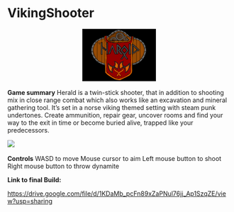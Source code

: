 # VikingShooter
<p align="center" width="100%">
    <img width="33%" src="https://github.com/krissen95/VikingShooter/blob/master/Herald.png">
</p>


**Game summary**
Herald is a twin-stick shooter, that in addition to shooting mix in close range combat which also works like an excavation and mineral gathering tool. It’s set in a norse viking themed setting with steam punk undertones. Create ammunition, repair gear, uncover rooms and find your way to the exit in time or become buried alive, trapped like your 
predecessors. 

 ![](https://github.com/krissen95/VikingShooter/blob/master/herald.gif)
 

**Controls**
WASD to move
Mouse cursor to aim
Left mouse button to shoot
Right mouse button to throw dynamite

 **Link to final Build:**
 
 https://drive.google.com/file/d/1KDaMb_pcFn89xZaPNul76jj_Ap1SzqZE/view?usp=sharing
